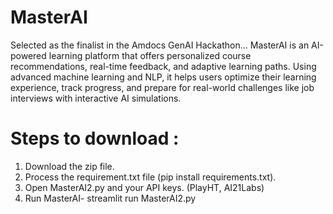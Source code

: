 # MasterAI
Selected as the finalist in the Amdocs GenAI Hackathon...
MasterAI is an AI-powered learning platform that offers personalized course recommendations,  real-time feedback, and adaptive learning paths. Using advanced machine learning and NLP,  it helps users optimize their learning experience, track progress,  and prepare for real-world challenges like job interviews with interactive AI simulations.
# Steps to download :
1. Download the zip file.
2. Process the requirement.txt file (pip install requirements.txt).
3. Open MasterAI2.py and your API keys. (PlayHT, AI21Labs)
4. Run MasterAI- streamlit run MasterAI2.py
